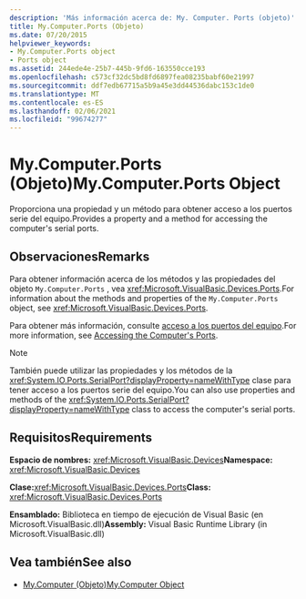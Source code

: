 ```yaml
---
description: 'Más información acerca de: My. Computer. Ports (objeto)'
title: My.Computer.Ports (Objeto)
ms.date: 07/20/2015
helpviewer_keywords:
- My.Computer.Ports object
- Ports object
ms.assetid: 244ede4e-25b7-445b-9fd6-163550cce193
ms.openlocfilehash: c573cf32dc5bd8fd6897fea08235babf60e21997
ms.sourcegitcommit: ddf7edb67715a5b9a45e3dd44536dabc153c1de0
ms.translationtype: MT
ms.contentlocale: es-ES
ms.lasthandoff: 02/06/2021
ms.locfileid: "99674277"
---
```

# <a name="mycomputerports-object"></a><span data-ttu-id="3a516-103">My.Computer.Ports (Objeto)</span><span class="sxs-lookup"><span data-stu-id="3a516-103">My.Computer.Ports Object</span></span>

<span data-ttu-id="3a516-104">Proporciona una propiedad y un método para obtener acceso a los puertos serie del equipo.</span><span class="sxs-lookup"><span data-stu-id="3a516-104">Provides a property and a method for accessing the computer's serial ports.</span></span>  
  
## <a name="remarks"></a><span data-ttu-id="3a516-105">Observaciones</span><span class="sxs-lookup"><span data-stu-id="3a516-105">Remarks</span></span>  

 <span data-ttu-id="3a516-106">Para obtener información acerca de los métodos y las propiedades del objeto `My.Computer.Ports` , vea <xref:Microsoft.VisualBasic.Devices.Ports>.</span><span class="sxs-lookup"><span data-stu-id="3a516-106">For information about the methods and properties of the `My.Computer.Ports` object, see <xref:Microsoft.VisualBasic.Devices.Ports>.</span></span>  
  
 <span data-ttu-id="3a516-107">Para obtener más información, consulte [acceso a los puertos del equipo](../../developing-apps/programming/computer-resources/accessing-the-computer-s-ports.md).</span><span class="sxs-lookup"><span data-stu-id="3a516-107">For more information, see [Accessing the Computer's Ports](../../developing-apps/programming/computer-resources/accessing-the-computer-s-ports.md).</span></span>  
  
> [!NOTE]
> <span data-ttu-id="3a516-108">También puede utilizar las propiedades y los métodos de la <xref:System.IO.Ports.SerialPort?displayProperty=nameWithType> clase para tener acceso a los puertos serie del equipo.</span><span class="sxs-lookup"><span data-stu-id="3a516-108">You can also use properties and methods of the <xref:System.IO.Ports.SerialPort?displayProperty=nameWithType> class to access the computer's serial ports.</span></span>  
  
## <a name="requirements"></a><span data-ttu-id="3a516-109">Requisitos</span><span class="sxs-lookup"><span data-stu-id="3a516-109">Requirements</span></span>  

 <span data-ttu-id="3a516-110">**Espacio de nombres:** <xref:Microsoft.VisualBasic.Devices></span><span class="sxs-lookup"><span data-stu-id="3a516-110">**Namespace:** <xref:Microsoft.VisualBasic.Devices></span></span>  
  
 <span data-ttu-id="3a516-111">**Clase:**<xref:Microsoft.VisualBasic.Devices.Ports></span><span class="sxs-lookup"><span data-stu-id="3a516-111">**Class:** <xref:Microsoft.VisualBasic.Devices.Ports></span></span>  
  
 <span data-ttu-id="3a516-112">**Ensamblado:** Biblioteca en tiempo de ejecución de Visual Basic (en Microsoft.VisualBasic.dll)</span><span class="sxs-lookup"><span data-stu-id="3a516-112">**Assembly:** Visual Basic Runtime Library (in Microsoft.VisualBasic.dll)</span></span>  
  
## <a name="see-also"></a><span data-ttu-id="3a516-113">Vea también</span><span class="sxs-lookup"><span data-stu-id="3a516-113">See also</span></span>

- [<span data-ttu-id="3a516-114">My.Computer (Objeto)</span><span class="sxs-lookup"><span data-stu-id="3a516-114">My.Computer Object</span></span>](my-computer-object.md)
